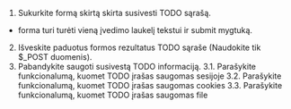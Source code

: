 1. Sukurkite formą skirtą skirta susivesti TODO sąrašą.

- forma turi turėti vieną įvedimo laukelį tekstui ir submit mygtuką.

2. Išveskite paduotus formos rezultatus TODO sąraše (Naudokite tik $_POST duomenis).
3. Pabandykite saugoti susivestą TODO informaciją.
   3.1. Parašykite funkcionalumą, kuomet TODO įrašas saugomas sesijoje
   3.2. Parašykite funkcionalumą, kuomet TODO įrašas saugomas cookies
   3.3. Parašykite funkcionalumą, kuomet TODO įrašas saugomas file
